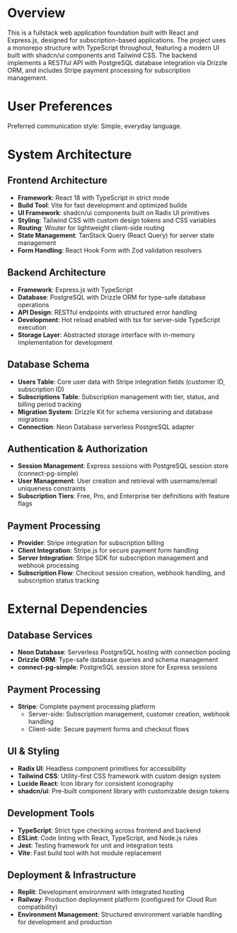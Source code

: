 # Overview

This is a fullstack web application foundation built with React and Express.js, designed for subscription-based applications. The project uses a monorepo structure with TypeScript throughout, featuring a modern UI built with shadcn/ui components and Tailwind CSS. The backend implements a RESTful API with PostgreSQL database integration via Drizzle ORM, and includes Stripe payment processing for subscription management.

# User Preferences

Preferred communication style: Simple, everyday language.

# System Architecture

## Frontend Architecture
- **Framework**: React 18 with TypeScript in strict mode
- **Build Tool**: Vite for fast development and optimized builds
- **UI Framework**: shadcn/ui components built on Radix UI primitives
- **Styling**: Tailwind CSS with custom design tokens and CSS variables
- **Routing**: Wouter for lightweight client-side routing
- **State Management**: TanStack Query (React Query) for server state management
- **Form Handling**: React Hook Form with Zod validation resolvers

## Backend Architecture
- **Framework**: Express.js with TypeScript
- **Database**: PostgreSQL with Drizzle ORM for type-safe database operations
- **API Design**: RESTful endpoints with structured error handling
- **Development**: Hot reload enabled with tsx for server-side TypeScript execution
- **Storage Layer**: Abstracted storage interface with in-memory implementation for development

## Database Schema
- **Users Table**: Core user data with Stripe integration fields (customer ID, subscription ID)
- **Subscriptions Table**: Subscription management with tier, status, and billing period tracking
- **Migration System**: Drizzle Kit for schema versioning and database migrations
- **Connection**: Neon Database serverless PostgreSQL adapter

## Authentication & Authorization
- **Session Management**: Express sessions with PostgreSQL session store (connect-pg-simple)
- **User Management**: User creation and retrieval with username/email uniqueness constraints
- **Subscription Tiers**: Free, Pro, and Enterprise tier definitions with feature flags

## Payment Processing
- **Provider**: Stripe integration for subscription billing
- **Client Integration**: Stripe.js for secure payment form handling
- **Server Integration**: Stripe SDK for subscription management and webhook processing
- **Subscription Flow**: Checkout session creation, webhook handling, and subscription status tracking

# External Dependencies

## Database Services
- **Neon Database**: Serverless PostgreSQL hosting with connection pooling
- **Drizzle ORM**: Type-safe database queries and schema management
- **connect-pg-simple**: PostgreSQL session store for Express sessions

## Payment Processing
- **Stripe**: Complete payment processing platform
  - Server-side: Subscription management, customer creation, webhook handling
  - Client-side: Secure payment forms and checkout flows

## UI & Styling
- **Radix UI**: Headless component primitives for accessibility
- **Tailwind CSS**: Utility-first CSS framework with custom design system
- **Lucide React**: Icon library for consistent iconography
- **shadcn/ui**: Pre-built component library with customizable design tokens

## Development Tools
- **TypeScript**: Strict type checking across frontend and backend
- **ESLint**: Code linting with React, TypeScript, and Node.js rules
- **Jest**: Testing framework for unit and integration tests
- **Vite**: Fast build tool with hot module replacement

## Deployment & Infrastructure
- **Replit**: Development environment with integrated hosting
- **Railway**: Production deployment platform (configured for Cloud Run compatibility)
- **Environment Management**: Structured environment variable handling for development and production